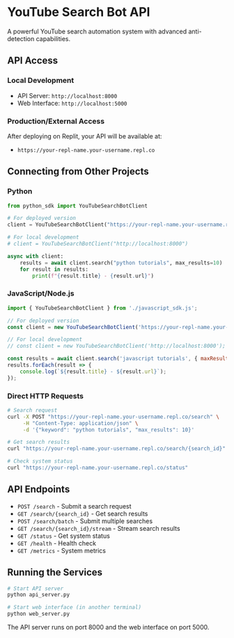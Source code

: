 
# YouTube Search Bot API

A powerful YouTube search automation system with advanced anti-detection capabilities.

## API Access

### Local Development
- API Server: `http://localhost:8000`
- Web Interface: `http://localhost:5000`

### Production/External Access
After deploying on Replit, your API will be available at:
- `https://your-repl-name.your-username.repl.co`

## Connecting from Other Projects

### Python
```python
from python_sdk import YouTubeSearchBotClient

# For deployed version
client = YouTubeSearchBotClient("https://your-repl-name.your-username.repl.co")

# For local development
# client = YouTubeSearchBotClient("http://localhost:8000")

async with client:
    results = await client.search("python tutorials", max_results=10)
    for result in results:
        print(f"{result.title} - {result.url}")
```

### JavaScript/Node.js
```javascript
import { YouTubeSearchBotClient } from './javascript_sdk.js';

// For deployed version
const client = new YouTubeSearchBotClient('https://your-repl-name.your-username.repl.co');

// For local development  
// const client = new YouTubeSearchBotClient('http://localhost:8000');

const results = await client.search('javascript tutorials', { maxResults: 10 });
results.forEach(result => {
    console.log(`${result.title} - ${result.url}`);
});
```

### Direct HTTP Requests
```bash
# Search request
curl -X POST "https://your-repl-name.your-username.repl.co/search" \
     -H "Content-Type: application/json" \
     -d '{"keyword": "python tutorials", "max_results": 10}'

# Get search results
curl "https://your-repl-name.your-username.repl.co/search/{search_id}"

# Check system status
curl "https://your-repl-name.your-username.repl.co/status"
```

## API Endpoints

- `POST /search` - Submit a search request
- `GET /search/{search_id}` - Get search results
- `POST /search/batch` - Submit multiple searches
- `GET /search/{search_id}/stream` - Stream search results
- `GET /status` - Get system status
- `GET /health` - Health check
- `GET /metrics` - System metrics

## Running the Services

```bash
# Start API server
python api_server.py

# Start web interface (in another terminal)
python web_server.py
```

The API server runs on port 8000 and the web interface on port 5000.
